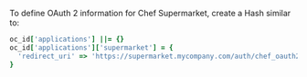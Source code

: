 To define OAuth 2 information for Chef Supermarket, create a Hash similar to:

```ruby
oc_id['applications'] ||= {}
oc_id['applications']['supermarket'] = {
  'redirect_uri' => 'https://supermarket.mycompany.com/auth/chef_oauth2/callback',
}
```
